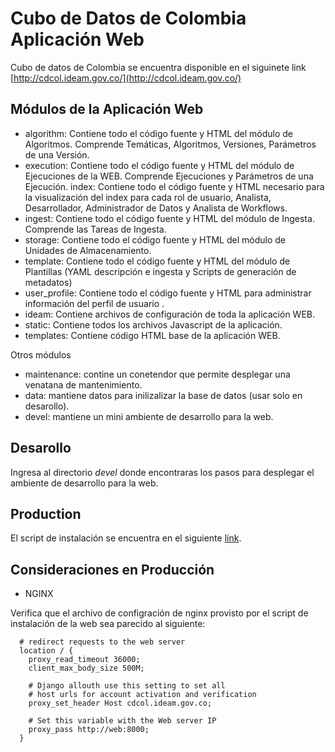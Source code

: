 # Cubo de Datos de Colombia Aplicación Web

Cubo de datos de Colombia se encuentra disponible en el siguinete link [http://cdcol.ideam.gov.co/](http://cdcol.ideam.gov.co/)

## Módulos de la Aplicación Web

* algorithm: Contiene todo el código fuente y HTML del módulo de Algoritmos. Comprende Temáticas, Algoritmos, Versiones, Parámetros de una Versión.
* execution: Contiene todo el código fuente y HTML del módulo de Ejecuciones de la WEB. Comprende Ejecuciones y Parámetros de una Ejecución.
index: Contiene todo el código fuente y HTML necesario para la visualización del index para cada rol de usuario, Analista, Desarrollador, Administrador de Datos y Analista de Workflows.
* ingest: Contiene todo el código fuente y HTML del módulo de Ingesta. Comprende las Tareas de Ingesta.
* storage: Contiene todo el código fuente y HTML del módulo de Unidades de Almacenamiento.
* template: Contiene todo el código fuente y HTML del módulo de Plantillas (YAML descripción e ingesta y Scripts de generación de metadatos)
* user_profile: Contiene todo el código fuente y HTML para administrar información del perfil de usuario . 
* ideam: Contiene archivos de configuración de toda la aplicación WEB.
* static: Contiene todos los archivos Javascript de la aplicación. 
* templates: Contiene código HTML base de la aplicación WEB.

Otros módulos

* maintenance: contine un conetendor que permite desplegar una venatana de mantenimiento.
* data: mantiene datos para inilizalizar la base de datos (usar solo en desarollo).
* devel: mantiene un mini ambiente de desarrollo para la web.

## Desarollo

Ingresa al directorio *devel* donde encontraras los pasos para desplegar el ambiente de desarrollo para la web.

## Production 

El script de instalación se encuentra en el siguiente [link](https://gitlab.virtual.uniandes.edu.co/datacube-ideam/scripts-despliegue-desacoplado/blob/open_data_cube/web_install.sh).

## Consideraciones en Producción

* NGINX 

Verifica que el archivo de configración de nginx provisto por el script de instalación de la web sea parecido al siguiente: 

```
  # redirect requests to the web server
  location / {
    proxy_read_timeout 36000;
    client_max_body_size 500M;

    # Django allouth use this setting to set all 
    # host urls for account activation and verification
    proxy_set_header Host cdcol.ideam.gov.co;

    # Set this variable with the Web server IP
    proxy_pass http://web:8000;
  }
```
